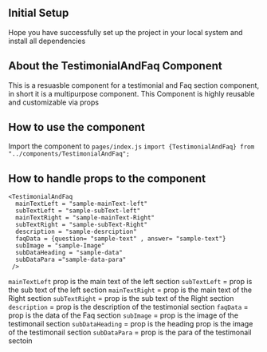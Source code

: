 ## Initial Setup

Hope you have successfully set up the project in your local system and install all dependencies

## About the TestimonialAndFaq Component

This is a resuasble component for a testimonial and Faq section component, in short it is a multipurpose component. This Component is highly reusable and customizable via props

## How to use the component

Import the component to `pages/index.js`
`import {TestimonialAndFaq} from "../components/TestimonialAndFaq";`

## How to handle props to the component

```
<TestimonialAndFaq
  mainTextLeft = "sample-mainText-left"
  subTextLeft = "sample-subText-left"
  mainTextRight = "sample-mainText-Right"
  subTextRight = "sample-subText-Right"
  description = "sample-desrciption"
  faqData = {question= "sample-text" , answer= "sample-text"}
  subImage = "sample-Image"
  subDataHeading = "sample-data"
  subDataPara ="sample-data-para"
 />
```

`mainTextLeft` prop is the main text of the left section
`subTextLeft` = prop is the sub text of the left section
`mainTextRight` = prop is the main text of the Right section
`subTextRight` = prop is the sub text of the Right section
`description` = prop is the description of the testimonial section
`faqData` = prop is the data of the Faq section
`subImage` = prop is the image of the testimonail section
`subDataHeading` = prop is the heading prop is the image of the testimonail section
`subDataPara` = prop is the para of the testimonail sectoin
